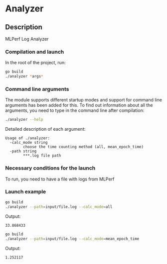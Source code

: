 # Analyzer

## Description
MLPerf Log Analyzer

### Compilation and launch
In the root of the project, run:

```bash
go build
./analyzer *args*
```

### Command line arguments
The module supports different startup modes and support for command line arguments has been added for this.
To find out information about all the arguments, you need to type in the command line after compilation:
```bash
./analyzer --help
```

Detailed description of each argument:
```text
Usage of ./analyzer:
  -calc_mode string
        choose the time counting method (all, mean_epoch_time)
  -path string
        ***.log file path
```

### Necessary conditions for the launch
To run, you need to have a file with logs from MLPerf

### Launch example
```bash
go build
./analyzer --path=input/file.log --calc_mode=all
```

Output:
```bash
33.868433
```

```bash
go build
./analyzer --path=input/file.log --calc_mode=mean_epoch_time
```

Output:
```bash
1.252117
```
